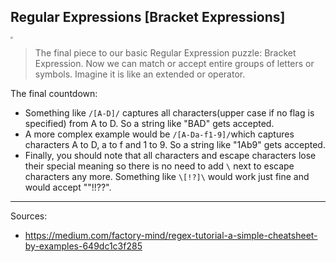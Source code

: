 <!--title="Regular Expressions [Character Classes]"-->

## Regular Expressions [Bracket Expressions]

<img src="https://cdn-01.media-brady.com/store/emus/media/catalog/product/cache/4/image/85e4522595efc69f496374d01ef2bf13/1550727670/n/u/number--letter-sets---individual-lw1-lg.gif" style="zoom:25%;" />

> The final piece to our basic Regular Expression puzzle: Bracket Expression. Now we can match or accept entire groups of letters or symbols.  Imagine it is like an extended or operator.

The final countdown:

* Something like `/[A-D]/` captures all characters(upper case if no flag is specified) from A to D. So a string like "BAD" gets accepted.
* A more complex example would be `/[A-Da-f1-9]/`which captures characters A to D, a to f and 1 to 9. So a string like "1Ab9" gets accepted.
* Finally, you should note that all characters and escape characters lose their special meaning so there is no need to add `\` next to escape characters any more. Something like `\[!?]\` would work just fine and would accept ""!!??". 



***

Sources:

* https://medium.com/factory-mind/regex-tutorial-a-simple-cheatsheet-by-examples-649dc1c3f285